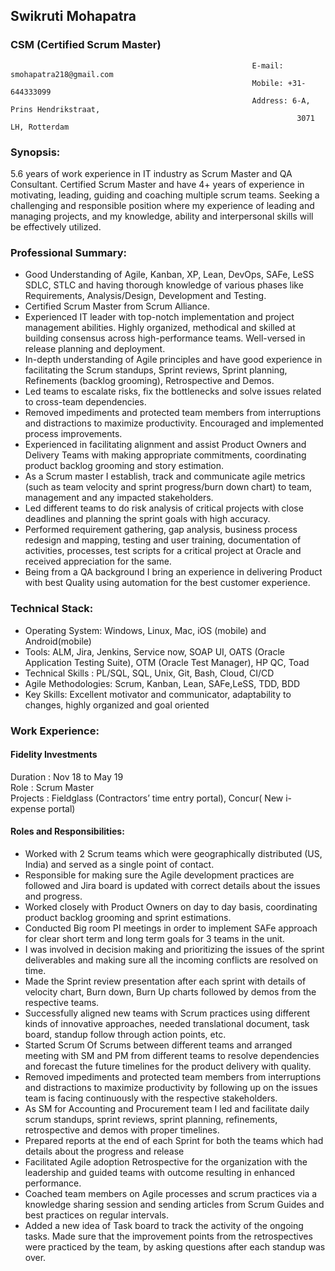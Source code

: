 ## Swikruti Mohapatra
### CSM (Certified Scrum Master)

                                                          E-mail: smohapatra218@gmail.com 
                                                          Mobile: +31-644333099
                                                          Address: 6-A, Prins Hendrikstraat,
                                                                    3071 LH, Rotterdam
                                                                    
### Synopsis:

5.6 years of work experience in IT industry as Scrum Master and QA Consultant. Certified Scrum Master and have 4+ years of experience in motivating, leading, guiding and coaching multiple scrum teams. Seeking a challenging and responsible position where my experience of leading and managing projects, and my knowledge, ability and interpersonal skills will be effectively utilized.
     
### Professional Summary:
* Good Understanding of Agile, Kanban, XP, Lean, DevOps, SAFe, LeSS SDLC, STLC and having thorough knowledge of various phases like Requirements, Analysis/Design, Development and Testing.
* Certified Scrum Master from Scrum Alliance.
* Experienced IT leader with top-notch implementation and project management abilities. Highly organized,
methodical and skilled at building consensus across high-performance teams. Well-versed in release planning and
deployment.
* In-depth understanding of Agile principles and have good experience in facilitating the Scrum standups, Sprint
reviews, Sprint planning, Refinements (backlog grooming), Retrospective and Demos.
* Led teams to escalate risks, fix the bottlenecks and solve issues related to cross-team dependencies.
* Removed impediments and protected team members from interruptions and distractions to maximize
productivity. Encouraged and implemented process improvements.
* Experienced in facilitating alignment and assist Product Owners and Delivery Teams with making appropriate
commitments, coordinating product backlog grooming and story estimation.
* As a Scrum master I establish, track and communicate agile metrics (such as team velocity and sprint
progress/burn down chart) to team, management and any impacted stakeholders.
* Led different teams to do risk analysis of critical projects with close deadlines and planning the sprint goals with
high accuracy.
* Performed requirement gathering, gap analysis, business process redesign and mapping, testing and user training,
documentation of activities, processes, test scripts for a critical project at Oracle and received appreciation for
the same.
* Being from a QA background I bring an experience in delivering Product with best Quality using automation for the
best customer experience.

### Technical Stack:
* Operating System: Windows, Linux, Mac, iOS (mobile) and Android(mobile)
* Tools: ALM, Jira, Jenkins, Service now, SOAP UI, OATS (Oracle Application Testing Suite), OTM (Oracle Test
Manager), HP QC, Toad
* Technical Skills : PL/SQL, SQL, Unix, Git, Bash, Cloud, CI/CD
* Agile Methodologies: Scrum, Kanban, Lean, SAFe,LeSS, TDD, BDD
* Key Skills: Excellent motivator and communicator, adaptability to changes, highly organized and goal oriented

### Work Experience:
#### Fidelity Investments
Duration   : Nov 18 to May 19 <br />
Role       : Scrum Master  <br />
Projects   : Fieldglass (Contractors’ time entry portal), Concur( New i-expense portal)  <br />

#### Roles and Responsibilities:
* Worked with 2 Scrum teams which were geographically distributed (US, India) and served as a single point of contact. 
*	Responsible for making sure the Agile development practices are followed and Jira board is updated with correct details about the issues and progress.
*	Worked closely with Product Owners on day to day basis, coordinating product backlog grooming and sprint estimations.
*	Conducted Big room PI meetings in order to implement SAFe approach for clear short term and long term goals for 3 teams in the unit.
*	I was involved in decision making and prioritizing the issues of the sprint deliverables and making sure all the incoming conflicts are resolved on time.
*	Made the Sprint review presentation after each sprint with details of velocity chart, Burn down, Burn Up charts followed by demos from the  respective teams.
*	Successfully aligned new teams with Scrum practices using different kinds of innovative approaches, needed translational document, task board, standup follow through action points, etc. 
*	Started Scrum Of Scrums between different teams and arranged meeting with SM and PM from different teams to resolve dependencies and forecast the future timelines for the product delivery with quality. 
*	Removed impediments and protected team members from interruptions and distractions to maximize productivity by following up on the issues team is facing continuously with the respective stakeholders.
*	As SM for Accounting and Procurement team I led and facilitate daily scrum standups, sprint reviews, sprint planning, refinements, retrospective and demos with proper timelines.
*	Prepared reports at the end of each Sprint for both the teams which had details about the progress and release 
*	Facilitated Agile adoption Retrospective for the organization with the leadership and guided teams with outcome resulting in enhanced performance.
*	Coached team members on Agile processes and scrum practices via a knowledge sharing session and sending articles from Scrum Guides and best practices on regular intervals.
*	Added a new idea of Task board to track the activity of the ongoing tasks. Made sure that the improvement points from the retrospectives were practiced by the team, by asking questions after each standup was over.

            
